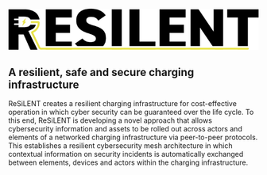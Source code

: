 <!-- <style>body {text-align: justify}</style> -->


![logo](..//media/Resilent-pos@2x.png)


## A resilient, safe and secure charging infrastructure

ReSiLENT creates a resilient charging infrastructure for cost-effective operation in which 
cyber security can be guaranteed over the life cycle. To this end, ReSiLENT is developing a
novel approach that allows cybersecurity information and assets to be rolled out across 
actors and elements of a networked charging infrastructure via peer-to-peer protocols. 
This establishes a resilient cybersecurity mesh architecture in which contextual information
on security incidents is automatically exchanged between elements, devices and actors within
the charging infrastructure. 




